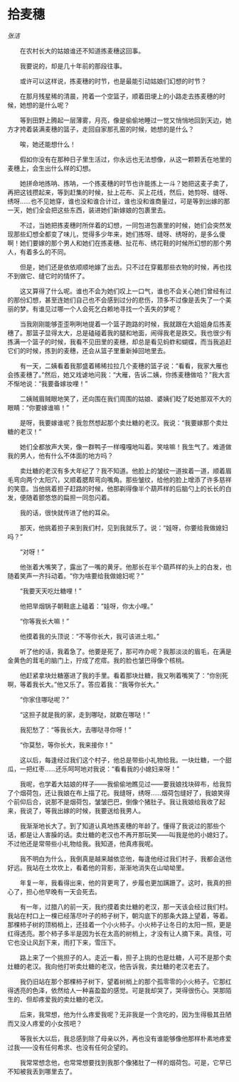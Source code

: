 # 拾麦穗

*张洁*

　　在农村长大的姑娘谁还不知道拣麦穗这回事。

　　我要说的，却是几十年前的那段往事。

　　或许可以这样说，拣麦穗的时节，也是最能引动姑娘们幻想的时节？

　　在那月残星稀的清晨，挎着一个空篮子，顺着田埂上的小路走去拣麦穗的时候，她想的是什么呢？

　　等到田野上腾起一层薄雾，月亮，像是偷偷地睡过一觉又悄悄地回到天边，她方才挎着装满麦穗的篮子，走回自家那孔窑的时候，她想的是什么？

　　唉，她还能想什么！

　　假如你没有在那种日子里生活过，你永远也无法想像，从这一颗颗丢在地里的麦穗上，会生出什么样的幻想。

　　她拼命地拣呐、拣呐，一个拣麦穗的时节也许能拣上一斗？她把这麦子卖了，再把这钱攒起来，等到赶集的时候，扯上花布、买上花线，然后，她剪呀、缝呀、绣呀……也不见她穿，谁也没和谁合计过，谁也没和谁商量过，可是等到出嫁的那一天，她们全会把这些东西，装进她们新嫁娘的包裹里去。

　　不过，当她把拣麦穗时所伴着的幻想，一同包进包裹里的时候，她们会突然发现那些幻想全都变了味儿，觉得多少年来，她们拣呀、缝呀、绣呀的，是多么傻啊！她们要嫁的那个男人和她们在拣麦穗、扯花布、绣花鞋的时候所幻想的那个男人，有着多么的不同。

　　但是，她们还是依依顺顺地嫁了出去。只不过在穿戴那些衣物的时候，再也找不到做它、缝它时的情怀了。

　　这又算得了什么呢。谁也不会为她们叹上一口气，谁也不会关心她们曾经有过的那份幻想，甚至连她们自己也不会感到过分的悲伤，顶多不过像是丢失了一个美丽的梦。有谁见过哪一个人会死乞白赖地寻找一个丢失的梦呢？

　　当我刚刚能够歪歪咧咧地提着一个篮子跑路的时候，我就跟在大姐姐身后拣麦穗了。那篮子显得太大，总是磕碰着我的腿和地面，闹得我老是跌交。我也很少有拣满一个篮子的时候，我看不见田里的麦穗，却总是看见蚂蚱和蝴蝶，而当我追赶它们的时候，拣到的麦穗，还会从篮子里重新掉回地里去。

　　有一天，二姨看着我那盛着稀稀拉拉几个麦穗的篮子说：“看看，我家大雁也会拣麦穗了。”然后，她又戏谑地问我：“大雁，告诉二姨，你拣麦穗做哈？”我大言不惭地说：“我要备嫁妆哩！”

　　二姨贼眉贼眼地笑了，还向围在我们周围的姑娘、婆姨们眨了眨她那双不大的眼睛：“你要嫁谁嘛！”

　　是呀，我要嫁谁呢？我忽然想起那个卖灶糖的老汉。我说：“我要嫁那个卖灶糖的老汉！”

　　她们全都放声大笑，像一群鸭子一样嘎嘎地叫着。笑啥嘛！我生气了。难道做我的男人，他有什么不体面的地方吗？

　　卖灶糖的老汉有多大年纪了？我不知道。他脸上的皱纹一道挨着一道，顺着眉毛弯向两个太阳穴，又顺着腮帮弯向嘴角。那些皱纹，给他的脸上增添了许多慈祥的笑意。当他挑着担子赶路的时候，他那剃得像半个葫芦样的后脑勺上的长长的白发，便随着颤悠悠的扁担一同忽闪着。

　　我的话，很快就传进了他的耳朵。

　　那天，他挑着担子来到我们村，见到我就乐了。说：“娃呀，你要给我做媳妇吗？”

　　“对呀！”

　　他张着大嘴笑了，露出了一嘴的黄牙。他那长在半个葫芦样的头上的白发，也随着笑声一齐抖动着。“你为啥要给我做媳妇呢？”

　　“我要天天吃灶糖哩！”

　　他把旱烟锅子朝鞋底上磕着：“娃呀，你太小哩。”

　　“你等我长大嘛！”

　　他摸着我的头顶说：“不等你长大，我可该进土啦。”

　　听了他的话，我着急了。他要是死了，那可咋办呢？我那淡淡的眉毛，在满是金黄色的茸毛的脑门上，拧成了疙瘩。我的脸也皱巴得像个核桃。

　　他赶紧拿块灶糖塞进了我的手里。看着那块灶糖，我又咧着嘴笑了：“你别死啊，等着我长大。”他又乐了。答应着我：“我等你长大。”

　　“你家住哪哒呢？”

　　“这担子就是我的家，走到哪哒，就歇在哪哒！”

　　我犯愁了：“等我长大，去哪哒寻你呀！”

　　“你莫愁，等你长大，我来接你！”

　　这以后，每逢经过我们这个村子，他总是带些小礼物给我。一块灶糖，一个甜瓜，一把红枣……还乐呵呵地对我说：“看看我的小媳妇来呀！”

　　我呢，也学着大姑娘的样子——我偷偷地瞧见过——要我娘找块碎布，给我剪了个烟荷包，还让我娘在布上描了花。我缝呀，绣呀……烟荷包缝好了，我娘笑得个前仰后合，说那不是烟荷包，皱皱巴巴，倒像个猪肚子。我让我娘给我收了起来，我说了，等我出嫁的时候，我要送给我男人。

　　我渐渐地长大了。到了知道认真地拣麦穗的年龄了。懂得了我说过的那些个话，都是让人害臊的话。卖灶糖的老汉也不再开那玩笑——叫我是他的小媳妇了。不过他还是常带些小礼物给我。我知道，他真疼我呢。

　　我不明白为什么，我倒真是越来越依恋他，每逢他经过我们村子，我都会送他好远。我站在土坎坎上，看着他的背影，渐渐地消失在山坳坳里。

　　年复一年，我看得出来，他的背更弯了，步履也更加蹒跚了。这时，我真的担心了，担心他早晚有一天会死去。

　　有一年，过腊八的前一天，我约摸着卖灶糖的老汉，那一天该会经过我们村。我站在村口上一棵已经落尽叶子的柿子树下，朝沟底下的那条大路上望着，等着。那棵柿子树的顶梢梢上，还挂着一个小火柿子。小火柿子让冬日的太阳一照，更是红得透亮。那个柿子多半是因为长在太高的树梢上，才没有让人摘下来。真怪，可它也没让风刮下来，雨打下来，雪压下。

　　路上来了一个挑担子的人。走近一看，担子上挑的也是灶糖，人可不是那个卖灶糖的老汉。我向他打听卖灶糖的老汉，他告诉我，卖灶糖的老汉老去了。

　　我仍旧站在那个那棵柿子树下，望着树梢上的那个孤零零的小火柿子。它那红得透亮的色泽，依然给人一种喜盈盈的感觉。可是我却哭了，哭得很伤心。哭那陌生的、但却疼爱我的卖灶糖的老汉。

　　后来，我常想，他为什么疼爱我呢？无非我是一个贪吃的，因为生得极其丑陋而又没人疼爱的小女孩吧？

　　等我长大以后，我总感到除了母亲以外，再也没有谁能够像他那样朴素地疼爱过我——没有任何希求、也没有任何企望的。

　　我常常想念他，也常常想要找到我那个像猪肚了一样的烟荷包。可是，它早已不知被我丢到哪里去了。